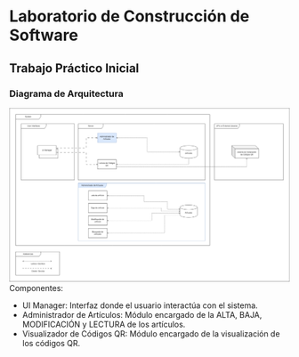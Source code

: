 # Laboratorio de Construcción de Software
## Trabajo Práctico Inicial

### Diagrama de Arquitectura
![Architecture Diagram](https://github.com/luanaelverdi/TPInicialLabo/blob/main/assets/diagrama_arquitectura.png)
Componentes:
 - UI Manager: Interfaz donde el usuario interactúa con el sistema.
 - Administrador de Artículos: Módulo encargado de la ALTA, BAJA, MODIFICACIÓN y LECTURA de los artículos.
 - Visualizador de Códigos QR: Módulo encargado de la visualización de los códigos QR.
